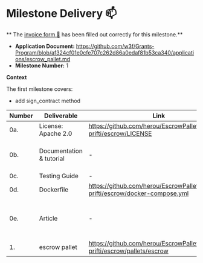 # Milestone Delivery :mailbox:


**
The [invoice form :pencil:](https://docs.google.com/forms/d/e/1FAIpQLSfmNYaoCgrxyhzgoKQ0ynQvnNRoTmgApz9NrMp-hd8mhIiO0A/viewform)
has been filled out correctly for this milestone.**

* **Application Document:** https://github.com/w3f/Grants-Program/blob/af324cf01e0cfe707c262d86a0edaf81b53ca340/applications/escrow_pallet.md
* **Milestone Number:** 1

**Context**

The first milestone covers:
- add sign_contract method

| Number | Deliverable              | Link                                                                             | Notes                                                                                                                                                         |
| ------------- |--------------------------|----------------------------------------------------------------------------------|---------------------------------------------------------------------------------------------------------------------------------------------------------------|
| 0a. | License: Apache 2.0      | https://github.com/herou/EscrowPallet/blob/eljo-prifti/escrow/LICENSE            |                                                                                                                                                               | 
| 0b.  | Documentation & tutorial | -                                                                                | The inline documentation is the lib.rs files of) | 
| 0c. | Testing Guide            | -                                                                                || 
| 0d. | Dockerfile               | https://github.com/herou/EscrowPallet/blob/eljo-prifti/escrow/docker-compose.yml |                                                                                                                                                               | 
| 0e.  | Article                  | -                                                                                | The article will be published once the milestone is approved.                                                                                                 | 
| 1.  | escrow pallet            | https://github.com/herou/EscrowPallet/tree/eljo-prifti/escrow/pallets/escrow     |                                                                                                                                                               |

